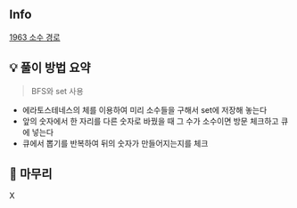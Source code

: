 ## Info
[1963 소수 경로](https://www.acmicpc.net/problem/1963)

## 💡 풀이 방법 요약
> BFS와 set 사용

- 에라토스테네스의 체를 이용하여 미리 소수들을 구해서 set에 저장해 놓는다
- 앞의 숫자에서 한 자리를 다른 숫자로 바꿨을 때 그 수가 소수이면 방문 체크하고 큐에 넣는다
- 큐에서 뽑기를 반복하여 뒤의 숫자가 만들어지는지를 체크

## 🙂 마무리
X